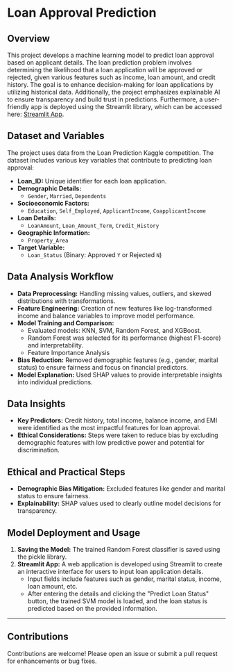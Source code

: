 # Loan Approval Prediction

## Overview

This project develops a machine learning model to predict loan approval based on applicant details. 
The loan prediction problem involves determining the likelihood that a loan application will be approved or rejected, given various features such as income, loan amount, and credit history. 
The goal is to enhance decision-making for loan applications by utilizing historical data. Additionally, the project emphasizes explainable AI to ensure transparency and build trust in predictions. 
Furthermore, a user-friendly app is deployed using the Streamlit library, which can be accessed here: [Streamlit App](#).

## Dataset and Variables

The project uses data from the Loan Prediction Kaggle competition. The dataset includes various key variables that contribute to predicting loan approval:

- **Loan_ID:** Unique identifier for each loan application.
- **Demographic Details:**
  - `Gender`, `Married`, `Dependents`
- **Socioeconomic Factors:**
  - `Education`, `Self_Employed`, `ApplicantIncome`, `CoapplicantIncome`
- **Loan Details:**
  - `LoanAmount`, `Loan_Amount_Term`, `Credit_History`
- **Geographic Information:**
  - `Property_Area`
- **Target Variable:**
  - `Loan_Status` (Binary: Approved `Y` or Rejected `N`)


## Data Analysis Workflow

- **Data Preprocessing:** Handling missing values, outliers, and skewed distributions with transformations.
- **Feature Engineering:** Creation of new features like log-transformed income and balance variables to improve model performance.
- **Model Training and Comparison:**
  - Evaluated models: KNN, SVM, Random Forest, and XGBoost.
  - Random Forest was selected for its performance (highest F1-score) and interpretability.
  - Feature Importance Analysis
- **Bias Reduction:** Removed demographic features (e.g., gender, marital status) to ensure fairness and focus on financial predictors.
- **Model Explanation:** Used SHAP values to provide interpretable insights into individual predictions.

## Data Insights

- **Key Predictors:** Credit history, total income, balance income, and EMI were identified as the most impactful features for loan approval.
- **Ethical Considerations:** Steps were taken to reduce bias by excluding demographic features with low predictive power and potential for discrimination.

## Ethical and Practical Steps

- **Demographic Bias Mitigation:** Excluded features like gender and marital status to ensure fairness.
- **Explainability:** SHAP values used to clearly outline model decisions for transparency.


## Model Deployment and Usage

1. **Saving the Model:** The trained Random Forest classifier is saved using the pickle library.
2. **Streamlit App:** A web application is developed using Streamlit to create an interactive interface for users to input loan application details. 
   - Input fields include features such as gender, marital status, income, loan amount, etc.
   - After entering the details and clicking the "Predict Loan Status" button, the trained SVM model is loaded, and the loan status is predicted based on the provided information.

---


## Contributions

Contributions are welcome! Please open an issue or submit a pull request for enhancements or bug fixes.







